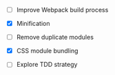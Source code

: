- [ ] Improve Webpack build process
 - [x] Minification
 - [ ] Remove duplicate modules

- [x] CSS module bundling

- [ ] Explore TDD strategy
